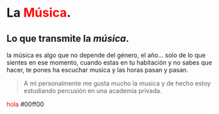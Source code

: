 # La <span style="color:red">Música</span>.
## Lo que transmite la *música*.

la música es algo que no depende del género, el año... 
solo de  lo que sientes en ese momento, cuando estas en tu habitación y no sabes que hacer,
te pones ha escuchar musica y las horas pasan y pasan.


>A mi personalmente me gusta mucho la musica y de hecho estoy estudiando percusión en una academia
privada.

<font color="red"> hola </font> 
#00ff00
